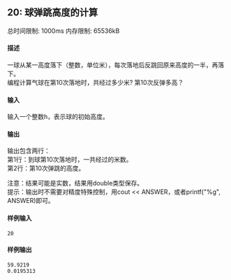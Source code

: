 ﻿## 20: 球弹跳高度的计算
总时间限制: 1000ms     内存限制: 65536kB

#### 描述


一球从某一高度落下（整数，单位米），每次落地后反跳回原来高度的一半，再落下。  
编程计算气球在第10次落地时，共经过多少米? 第10次反弹多高？

#### 输入

输入一个整数h，表示球的初始高度。

#### 输出

输出包含两行：  
第1行：到球第10次落地时，一共经过的米数。  
第2行：第10次弹跳的高度。  
  
注意：结果可能是实数，结果用double类型保存。  
提示：输出时不需要对精度特殊控制，用cout << ANSWER，或者printf("%g", ANSWER)即可。

#### 样例输入

	20

#### 样例输出

	59.9219
	0.0195313


